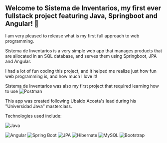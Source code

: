 ## Welcome to Sistema de Inventarios, my first ever fullstack project featuring Java, Springboot and Angular! 🚀

I am very pleased to release what is my first full approach to web programming.

Sistema de Inventarios is a very simple web app that manages products that are allocated in an SQL database, and serves them using Springboot, JPA and Angular.

I had a lot of fun coding this project, and it helped me realize just how fun web programming is, and how much I love it!

Sistema de Inventarios was also my first project that required learning how to use ![Postman](https://img.shields.io/badge/Postman-orange.svg?style=flat&logo=postman&logoColor=white)

This app was created following Ubaldo Acosta's lead during his "Universidad Java" masterclass.

Technologies used include:

![Java](https://img.shields.io/badge/java-%23ED8B00.svg?style=for-the-badge&logo=openjdk&logoColor=white)

![Angular](https://img.shields.io/badge/Angular-19-red.svg?style=for-the-badge&logo=angular&logoColor=white)
![Spring Boot](https://img.shields.io/badge/Spring%20Boot-3.1.2-brightgreen.svg?style=for-the-badge&logo=spring&logoColor=white)
![JPA](https://img.shields.io/badge/JPA-2.2-blue.svg?style=for-the-badge&logo=java&logoColor=white)
![Hibernate](https://img.shields.io/badge/Hibernate-5.6.10-red.svg?style=for-the-badge&logo=hibernate&logoColor=white)
![MySQL](https://img.shields.io/badge/MySQL-Database-blue.svg?style=for-the-badge&logo=mysql&logoColor=white)
![Bootstrap](https://img.shields.io/badge/Bootstrap-563D7C.svg?style=for-the-badge&logo=bootstrap&logoColor=white)
